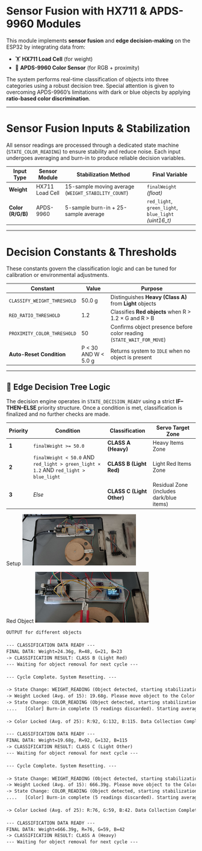 # Sensor Fusion with HX711 & APDS-9960 Modules

This module implements **sensor fusion** and **edge decision-making** on the ESP32 by integrating data from:

- 🏋️ **HX711 Load Cell** (for weight)
- 🎨 **APDS-9960 Color Sensor** (for RGB + proximity)

The system performs real-time classification of objects into three categories using a robust decision tree. Special attention is given to overcoming APDS-9960’s limitations with dark or blue objects by applying **ratio-based color discrimination**.

---

# Sensor Fusion Inputs & Stabilization

All sensor readings are processed through a dedicated state machine (`STATE_COLOR_READING`) to ensure stability and reduce noise. Each input undergoes averaging and burn-in to produce reliable decision variables.

| Input Type | Sensor Module | Stabilization Method | Final Variable |
|------------|----------------|-----------------------|----------------|
| **Weight** | HX711 Load Cell | 15-sample moving average (`WEIGHT_STABILITY_COUNT`) | `finalWeight` *(float)* |
| **Color (R/G/B)** | APDS-9960 | 5-sample burn-in + 25-sample average | `red_light`, `green_light`, `blue_light` *(uint16_t)* |

---

# Decision Constants & Thresholds

These constants govern the classification logic and can be tuned for calibration or environmental adjustments.

| Constant | Value | Purpose |
|----------|-------|---------|
| `CLASSIFY_WEIGHT_THRESHOLD` | 50.0 g | Distinguishes **Heavy (Class A)** from **Light** objects |
| `RED_RATIO_THRESHOLD` | 1.2 | Classifies **Red objects** when R > 1.2 × G and R > B |
| `PROXIMITY_COLOR_THRESHOLD` | 50 | Confirms object presence before color reading (`STATE_WAIT_FOR_MOVE`) |
| **Auto-Reset Condition** | P < 30 AND W < 5.0 g | Returns system to `IDLE` when no object is present |

---

## 🧭 Edge Decision Tree Logic

The decision engine operates in `STATE_DECISION_READY` using a strict **IF–THEN–ELSE** priority structure. Once a condition is met, classification is finalized and no further checks are made.

| Priority | Condition | Classification | Servo Target Zone |
|----------|-----------|----------------|--------------------|
| **1** | `finalWeight >= 50.0` | **CLASS A (Heavy)** | Heavy Items Zone |
| **2** | `finalWeight < 50.0` AND `red_light > green_light × 1.2` AND `red_light > blue_light` | **CLASS B (Light Red)** | Light Red Items Zone |
| **3** | *Else* | **CLASS C (Light Other)** | Residual Zone (includes dark/blue items) |

Setup
<img align="justify" src="./Sensor_Fusion_by_using_HX711_and_APDS-9960_Modules_SETUP.jpg" alt="Sensor_Fusion_by_using_HX711_and_APDS-9960_Modules_SETUP_IMG" style="width:60%">

Red Object
<img align="justify" src="./Sensor_Fusion_by_using_HX711_and_APDS-9960_Modules_RED_OBJECT.jpg" alt="Sensor_Fusion_by_using_HX711_and_APDS-9960_Modules_RED_OBJECT_IMG" style="width:60%">
```txt
OUTPUT for different objects

--- CLASSIFICATION DATA READY ---
FINAL DATA: Weight=24.36g, R=48, G=21, B=23
-> CLASSIFICATION RESULT: CLASS B (Light Red)
--- Waiting for object removal for next cycle ---

--- Cycle Complete. System Resetting. ---

-> State Change: WEIGHT_READING (Object detected, starting stabilization).
-> Weight Locked (Avg. of 15): 19.68g. Please move object to the Color Station.
-> State Change: COLOR_READING (Object detected, starting stabilization with burn-in).
....   [Color] Burn-in complete (5 readings discarded). Starting averaging...

-> Color Locked (Avg. of 25): R:92, G:132, B:115. Data Collection Complete.

--- CLASSIFICATION DATA READY ---
FINAL DATA: Weight=19.68g, R=92, G=132, B=115
-> CLASSIFICATION RESULT: CLASS C (Light Other)
--- Waiting for object removal for next cycle ---

--- Cycle Complete. System Resetting. ---

-> State Change: WEIGHT_READING (Object detected, starting stabilization).
-> Weight Locked (Avg. of 15): 666.39g. Please move object to the Color Station.
-> State Change: COLOR_READING (Object detected, starting stabilization with burn-in).
....   [Color] Burn-in complete (5 readings discarded). Starting averaging...

-> Color Locked (Avg. of 25): R:76, G:59, B:42. Data Collection Complete.

--- CLASSIFICATION DATA READY ---
FINAL DATA: Weight=666.39g, R=76, G=59, B=42
-> CLASSIFICATION RESULT: CLASS A (Heavy)
--- Waiting for object removal for next cycle ---
```